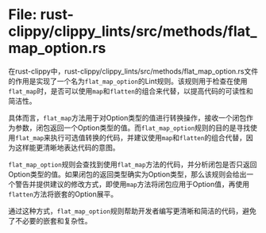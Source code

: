# File: rust-clippy/clippy_lints/src/methods/flat_map_option.rs

在rust-clippy中，rust-clippy/clippy_lints/src/methods/flat_map_option.rs文件的作用是实现了一个名为`flat_map_option`的Lint规则。该规则用于检查在使用`flat_map`时，是否可以使用`map`和`flatten`的组合来代替，以提高代码的可读性和简洁性。

具体而言，`flat_map`方法用于对Option类型的值进行转换操作，接收一个闭包作为参数，闭包返回一个Option类型的值。而`flat_map_option`规则的目的是寻找使用`flat_map`来执行可选值转换的代码，并建议使用`map`和`flatten`的组合代替，因为这样能更清晰地表达代码的意图。

`flat_map_option`规则会查找到使用`flat_map`方法的代码，并分析闭包是否只返回Option类型的值。如果闭包的返回类型确实为Option类型，那么该规则会给出一个警告并提供建议的修改方式，即使用`map`方法将闭包应用于Option值，再使用`flatten`方法将嵌套的Option展平。

通过这种方式，`flat_map_option`规则帮助开发者编写更清晰和简洁的代码，避免了不必要的嵌套和复杂性。

